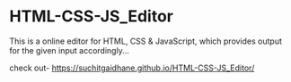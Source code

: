 # HTML-CSS-JS_Editor

This is a online editor for HTML, CSS & JavaScript, which provides output for the given input accordingly...


check out- https://suchitgaidhane.github.io/HTML-CSS-JS_Editor/
